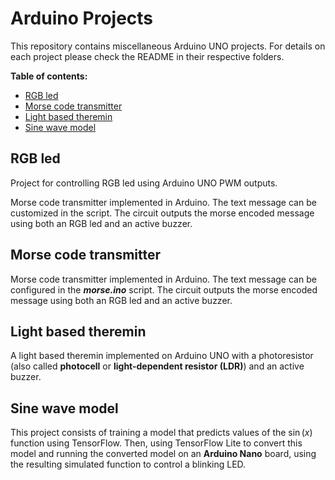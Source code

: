 # Arduino Projects

This repository contains miscellaneous Arduino UNO projects. For details on each project please check the README in their respective folders.

**Table of contents:**
 - [RGB led](#RGB-led)
 - [Morse code transmitter](#Morse-code-transmitter)
 - [Light based theremin](#Light-based-theremin)
 - [Sine wave model](#Sine-wave-model)

<a id="RGB-led"></a>

## RGB led

Project for controlling RGB led using Arduino UNO PWM outputs.

<a id="Morse-code-transmitter"></a>

Morse code transmitter implemented in Arduino. The text message can be customized in the script. The circuit outputs the morse encoded message using both an RGB led and an active buzzer.

<a id="Morse-code-transmitter"></a>

## Morse code transmitter

Morse code transmitter implemented in Arduino. The text message can be configured in the ***morse.ino*** script. The circuit outputs the morse encoded message using both an RGB led and an active buzzer.

<a id="Light-based-theremin"></a>

## Light based theremin

A light based theremin implemented on Arduino UNO with a photoresistor (also called **photocell** or **light-dependent resistor (LDR)**) and an active buzzer.

<a id="Sine-wave-model"></a>

## Sine wave model

This project consists of training a model that predicts values of the $\sin(x)$ function using TensorFlow. Then, using TensorFlow Lite to convert this model and running the converted model on an **Arduino Nano** board, using the resulting simulated function to control a blinking LED.

